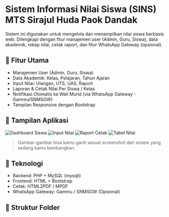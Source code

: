 # Sistem Informasi Nilai Siswa (SINS) MTS Sirajul Huda Paok Dandak

Sistem ini digunakan untuk mengelola dan menampilkan nilai siswa berbasis web. Dilengkapi dengan fitur manajemen user (Admin, Guru, Siswa), data akademik, rekap nilai, cetak raport, dan fitur WhatsApp Gateway (opsional).

## 📌 Fitur Utama

- Manajemen User (Admin, Guru, Siswa)
- Data Akademik: Kelas, Pelajaran, Tahun Ajaran
- Input Nilai: Ulangan, UTS, UAS, Raport
- Laporan & Cetak Nilai Per Siswa / Kelas
- Notifikasi Otomatis ke Wali Murid (via WhatsApp Gateway - Gammu/SNMSGW)
- Tampilan Responsive dengan Bootstrap

## 📸 Tampilan Aplikasi

![Dashboard Siswa](assets/img/dashboard.png)
![Input Nilai](assets/img/laporan_nilai.png)
![Raport Cetak](assets/img/nilai_rapot.png)
![Tabel Nilai](assets/img/nilai_ulangan1.png)

> Gambar-gambar bisa kamu ganti sesuai screenshot dari sistem yang sedang kamu kembangkan.

## 💾 Teknologi

- Backend: PHP + MySQL (mysqli)
- Frontend: HTML + Bootstrap
- Cetak: HTML2PDF / MPDF
- WhatsApp Gateway: Gammu / SNMSGW (Opsional)

## 📂 Struktur Folder

